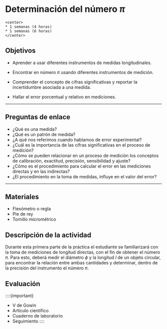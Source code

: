 # Determinación del número $\pi$

```{dropdown} **Duración sugerida**
<center>
* 1 semanas (4 horas)
* 1 semanas (6 horas)
</center>
```

## Objetivos

* Aprender a usar diferentes instrumentos de medidas longitudinales.

* Encontrar en número $\pi$ usando diferentes instrumentos de medición.

* Comprender el concepto de cifras significativas y reportar la incertidumbre asociada a una medida.

* Hallar el error porcentual y relativo en mediciones. 

---
## Preguntas de enlace

* ¿Qué es una medida?
* ¿Qué es un patrón de medida?
* ¿A qué nos referimos cuando hablamos de error experimental?
* ¿Cuál es la importancia de las cifras significativas en el proceso de medición? 
* ¿Cómo se pueden relacionar en un proceso de medición los conceptos de calibración, exactitud, precisión, sensibilidad y ajuste? 
* ¿Cómo es el procedimiento para calcular el error en las mediciones directas y en las indirectas? 
* ¿El procedimiento en la toma de medidas, influye en el valor del error?
---


## Materiales

* Flexómetro o regla
* Pie de rey
* Tornillo micrométrico

## Descripción de la actividad

Durante esta primera parte de la práctica el estudiante se familiarizará con la toma de mediciones de longitud directas, con el fin de obtener el número $\pi$. Para esto, deberá medir el diámetro $\phi$ y la longitud $l$ de un objeto circular, para encontrar la relación entre ambas cantidades y determinar, dentro de la precisión del instrumento el número $\pi$.

## Evaluación

::::{important}
* V de Gowin
* Artículo cientifico
* Cuaderno de laboratorio
* Seguimiento
::::